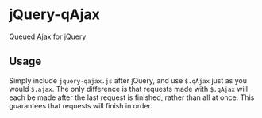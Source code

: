 # jQuery-qAjax
Queued Ajax for jQuery

## Usage
Simply include `jquery-qajax.js` after jQuery, and use `$.qAjax` just as you would `$.ajax`. The only difference is that requests made with `$.qAjax` will each be made after the last request is finished, rather than all at once. This guarantees that requests will finish in order.
